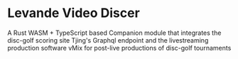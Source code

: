 # Levande Video Discer
A Rust WASM + TypeScript based Companion module that integrates the disc-golf scoring site Tjing's Graphql endpoint and the livestreaming production software vMix for post-live productions of disc-golf tournaments


